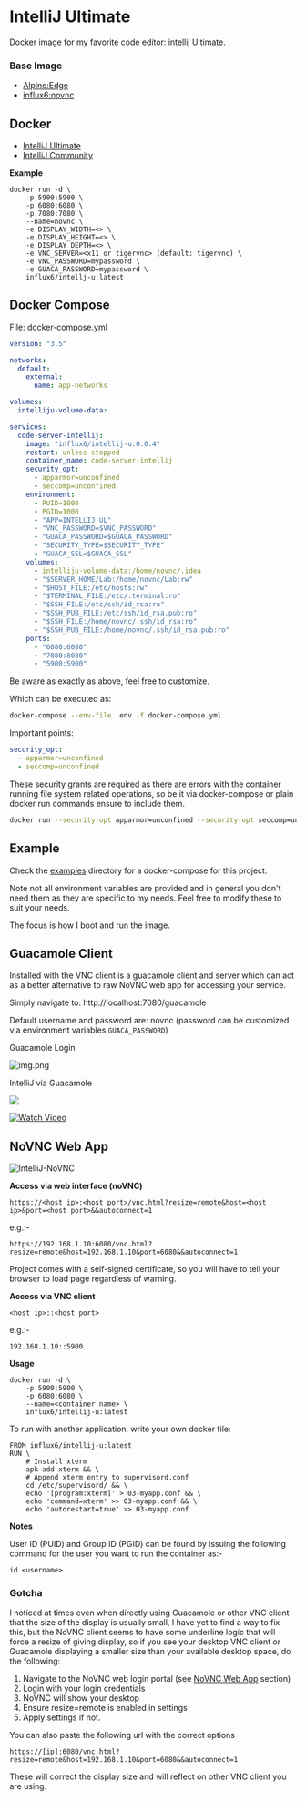 # IntelliJ Ultimate
Docker image for my favorite code editor: intellij Ultimate.

### Base Image

- [Alpine:Edge](https://hub.docker.com/_/alpine)
- [influx6:novnc](https://hub.docker.com/r/influx6/novnc)

## Docker

- [IntelliJ Ultimate](https://hub.docker.com/r/influx6/intellij-u)
- [IntelliJ Community](https://hub.docker.com/r/influx6/intellij-c)

**Example**
```
docker run -d \
    -p 5900:5900 \
    -p 6080:6080 \
    -p 7080:7080 \
    --name=novnc \
    -e DISPLAY_WIDTH=<> \
    -e DISPLAY_HEIGHT=<> \
    -e DISPLAY_DEPTH=<> \
    -e VNC_SERVER=<x11 or tigervnc> (default: tigervnc) \
    -e VNC_PASSWORD=mypassword \
    -e GUACA_PASSWORD=mypassword \
    influx6/intellj-u:latest
```

## Docker Compose

File:  docker-compose.yml

```yaml
version: "3.5"

networks:
  default:
    external:
      name: app-networks

volumes:
  intelliju-volume-data:

services:
  code-server-intellij:
    image: "influx6/intellij-u:0.0.4"
    restart: unless-stopped
    container_name: code-server-intellij
    security_opt:
      - apparmor=unconfined
      - seccomp=unconfined
    environment:
      - PUID=1000
      - PGID=1000
      - "APP=INTELLIJ_UL"
      - "VNC_PASSWORD=$VNC_PASSWORD"
      - "GUACA_PASSWORD=$GUACA_PASSWORD"
      - "SECURITY_TYPE=$SECURITY_TYPE"
      - "GUACA_SSL=$GUACA_SSL"
    volumes:
      - intelliju-volume-data:/home/novnc/.idea
      - "$SERVER_HOME/Lab:/home/novnc/Lab:rw"
      - "$HOST_FILE:/etc/hosts:rw"
      - "$TERMINAL_FILE:/etc/.terminal:ro"
      - "$SSH_FILE:/etc/ssh/id_rsa:ro"
      - "$SSH_PUB_FILE:/etc/ssh/id_rsa.pub:ro"
      - "$SSH_FILE:/home/novnc/.ssh/id_rsa:ro"
      - "$SSH_PUB_FILE:/home/novnc/.ssh/id_rsa.pub:ro"
    ports:
      - "6080:6080"
      - "7080:8080"
      - "5900:5900"

```

Be aware as exactly as above, feel free to customize.

Which can be executed as:

```bash
docker-compose --env-file .env -f docker-compose.yml
```

Important points:

```yaml
security_opt:
  - apparmor=unconfined
  - seccomp=unconfined
```

These security grants are required as there are errors with the container running file system related operations, so be it via docker-compose or plain docker run commands ensure to include them.

```bash
docker run --security-opt apparmor=unconfined --security-opt seccomp=unconfined ...
```


## Example

Check the [examples](./examples) directory for a docker-compose for this project.

Note not all environment variables are provided and in general you don't need them as they are specific to my needs.
Feel free to modify these to suit your needs.

The focus is how I boot and run the image.

## Guacamole Client

Installed with the VNC client is a guacamole client and server which can act as a better alternative to raw NoVNC web app for
accessing your service.

Simply navigate to: http://localhost:7080/guacamole

Default username and password are: novnc (password can be customized via environment variables `GUACA_PASSWORD`)

Guacamole Login

![img.png](img.png)

IntelliJ via Guacamole

![](assets/ywDDQR.jpg)


[![Watch Video](https://j.gifs.com/ywDDQR.gif)](https://youtu.be/zIjhRxnz51w)


## NoVNC Web App

![IntelliJ-NoVNC](IntelliJ-NoVNC.jpeg)

**Access via web interface (noVNC)**

`https://<host ip>:<host port>/vnc.html?resize=remote&host=<host ip>&port=<host port>&&autoconnect=1`

e.g.:-

`https://192.168.1.10:6080/vnc.html?resize=remote&host=192.168.1.10&port=6080&&autoconnect=1`

Project comes with a self-signed certificate, so you will have to tell your browser to load page regardless of warning. 

**Access via VNC client**

`<host ip>::<host port>`

e.g.:-

`192.168.1.10::5900`

**Usage**
```
docker run -d \
    -p 5900:5900 \
    -p 6080:6080 \
    --name=<container name> \
    influx6/intellij-u:latest
```

To run with another application, write your own docker file:

```docker-file
FROM influx6/intellij-u:latest
RUN \
    # Install xterm
    apk add xterm && \
    # Append xterm entry to supervisord.conf
    cd /etc/supervisord/ && \
    echo '[program:xterm]' > 03-myapp.conf && \
    echo 'command=xterm' >> 03-myapp.conf && \
    echo 'autorestart=true' >> 03-myapp.conf
```


**Notes**

User ID (PUID) and Group ID (PGID) can be found by issuing the following command for the user you want to run the container as:-

```
id <username>
```

### Gotcha

I noticed at times even when directly using Guacamole or other VNC client that the size of the display is usually small,
I have yet to find a way to fix this, but the NoVNC client seems to have some underline logic that will force a resize of
giving display, so if you see your desktop VNC client or Guacamole displaying a smaller size than your available desktop space, do the following:

1. Navigate to the NoVNC web login portal (see [NoVNC Web App](#novnc-web-app) section)
2. Login with your login credentials
3. NoVNC will show your desktop
4. Ensure resize=remote is enabled in settings
5. Apply settings if not.

You can also paste the following url with the correct options

`https://[ip]:6080/vnc.html?resize=remote&host=192.168.1.10&port=6080&&autoconnect=1`

These will correct the display size and will reflect on other VNC client you are using.
